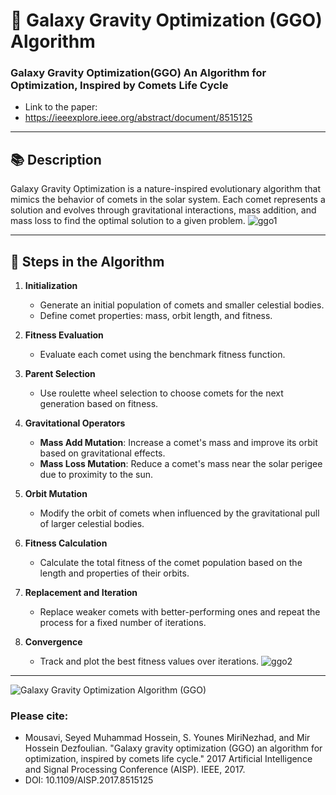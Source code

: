 # 🌌 Galaxy Gravity Optimization (GGO) Algorithm
### Galaxy Gravity Optimization(GGO) An Algorithm for Optimization, Inspired by Comets Life Cycle
- Link to the paper:
- https://ieeexplore.ieee.org/abstract/document/8515125
---

## 📚 Description

Galaxy Gravity Optimization is a nature-inspired evolutionary algorithm that mimics the behavior of comets in the solar system. Each comet represents a solution and evolves through gravitational interactions, mass addition, and mass loss to find the optimal solution to a given problem.
![ggo1](https://github.com/user-attachments/assets/d04899cc-8dea-487d-a32e-c95252b5bc4f)

---

## 🚀 Steps in the Algorithm

1. **Initialization**
   - Generate an initial population of comets and smaller celestial bodies.
   - Define comet properties: mass, orbit length, and fitness.

2. **Fitness Evaluation**
   - Evaluate each comet using the benchmark fitness function.

3. **Parent Selection**
   - Use roulette wheel selection to choose comets for the next generation based on fitness.

4. **Gravitational Operators**
   - **Mass Add Mutation**: Increase a comet's mass and improve its orbit based on gravitational effects.
   - **Mass Loss Mutation**: Reduce a comet's mass near the solar perigee due to proximity to the sun.

5. **Orbit Mutation**
   - Modify the orbit of comets when influenced by the gravitational pull of larger celestial bodies.

6. **Fitness Calculation**
   - Calculate the total fitness of the comet population based on the length and properties of their orbits.

7. **Replacement and Iteration**
   - Replace weaker comets with better-performing ones and repeat the process for a fixed number of iterations.

8. **Convergence**
   - Track and plot the best fitness values over iterations.
![ggo2](https://github.com/user-attachments/assets/5c4f6347-c321-45dd-9772-dfeffa3c1f9b)

- ------------------------------------------------ 


![Galaxy Gravity Optimization Algorithm (GGO)](https://user-images.githubusercontent.com/11339420/148934438-b8b5ebfc-0860-49d6-9168-e84a8efaa75d.JPG)

### Please cite:
- Mousavi, Seyed Muhammad Hossein, S. Younes MiriNezhad, and Mir Hossein Dezfoulian. "Galaxy gravity optimization (GGO) an algorithm for optimization, inspired by comets life cycle." 2017 Artificial Intelligence and Signal Processing Conference (AISP). IEEE, 2017.
- DOI: 10.1109/AISP.2017.8515125
